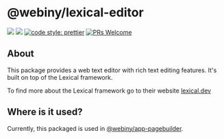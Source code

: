 # @webiny/lexical-editor
[![](https://img.shields.io/npm/dw/@webiny/app-page-builder.svg)](https://www.npmjs.com/package/@webiny/lexical-editor) 
[![](https://img.shields.io/npm/v/@webiny/app-page-builder.svg)](https://www.npmjs.com/package/@webiny/lexical-editor)
[![code style: prettier](https://img.shields.io/badge/code_style-prettier-ff69b4.svg?style=flat-square)](https://github.com/prettier/prettier)
[![PRs Welcome](https://img.shields.io/badge/PRs-welcome-brightgreen.svg?style=flat-square)](http://makeapullrequest.com)


## About

This package provides a web text editor with rich text editing features. It's built on top of the Lexical framework.


To find more about the Lexical framework go to their website [lexical.dev](https://lexical.dev/)

## Where is it used?

Currently, this packaged is used in [@webiny/app-pagebuilder](../app-page-builder).
